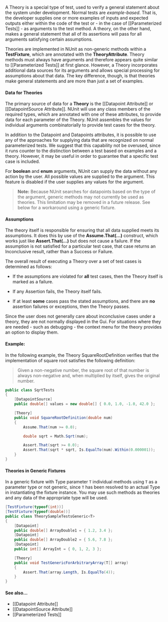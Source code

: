 A Theory is a special type of test, used to verify a general
statement about the system under development. Normal tests are
_example-based_. That is, the developer supplies one or
more examples of inputs and expected outputs either within the
code of the test or - in the case of [[Parameterized Tests]] -
as arguments to the test method. A theory, on the other hand,
makes a general statement that all of its assertions will pass
for all arguments satisfying certain assumptions.
   
Theories are implemented in NUnit as non-generic
methods within a **TestFixture**, which are annotated
with the **TheoryAttribute**. Theory methods must always have 
arguments and therefore appears quite similar to [[Parameterized Tests]]
at first glance. However, a Theory incorporates additional data sources 
for its arguments and allows special processing for assumptions
about that data. The key difference, though, is that theories
make general statements and are more than just a set of examples.
   
#### Data for Theories

The primary source of data for a **Theory** is the
[[Datapoint Attribute]] or [[DatapointSource Attribute]]. 
NUnit will use any class members of the required types, which are annotated
with one of these attributes, to provide data for each parameter
of the Theory. NUnit assembles the values for individual arguments 
combinatorially to provide test cases for the theory.
   
In addition to the Datapoint and Datapoints attributes, it
is possible to use any of the approaches for supplying data
that are recognized on normal parameterized tests. We suggest
that this capability not be overused, since it runs counter
to the distinction between a test based on examples and a
theory. However, it may be useful in order to guarantee that
a specific test case is included.

For **boolean** and **enum** arguments, NUnit can supply the 
data without any action by the user. All possible values are supplied
to the argument. This feature is disabled if the user supplies any 
values for the argument.

> **Note:** Because NUnit searches for datapoints based on the type of
> the argument, generic methods may not currently be used as theories.
> This limitation may be removed in a future release. See below for
> a workaround using a generic fixture.
   
#### Assumptions

The theory itself is responsible for ensuring that all data supplied
meets its assumptions. It does this by use of the
**Assume.That(...)** construct, which works just like
**Assert.That(...)** but does not cause a failure. If
the assumption is not satisfied for a particular test case, that case
returns an Inconclusive result, rather than a Success or Failure. 
   
The overall result of executing a Theory over a set of test cases is 
determined as follows:
   
 * If the assumptions are violated for **all** test cases, then the Theory itself is marked as a failure.
   
 * If any Assertion fails, the Theory itself fails.
   
 * If at least **some** cases pass the stated assumptions, and there are **no** assertion failures or exceptions, then the Theory passes.

Since the user does not generally care about inconclusive cases under
a theory, they are not normally displayed in the Gui. For situations
where they are needed - such as debugging - the context menu for the
theory provides an option to display them.
   
#### Example:

In the following example, the Theory SquareRootDefinition
verifies that the implementation of square root satisfies
the following definition:
   
> Given a non-negative number, the square root of that number
> is always non-negative and, when multiplied by itself, gives 
> the original number.

```C#
public class SqrtTests
{
    [DatapointSource]
    public double[] values = new double[] { 0.0, 1.0, -1.0, 42.0 };

    [Theory]
    public void SquareRootDefinition(double num)
    {
        Assume.That(num >= 0.0);

        double sqrt = Math.Sqrt(num);

        Assert.That(sqrt >= 0.0);
        Assert.That(sqrt * sqrt, Is.EqualTo(num).Within(0.000001));
    }
}
```

#### Theories in Generic Fixtures

In a generic fixture with Type parameter `T` individual methods using `T` as
a parameter type or not generic, since `T` has been resolved to an actual
Type in instantiating the fixture instance. You may use such methods as
theories and any data of the appropriate type will be used.

```C#
[TestFixture(typeof(int))]
[TestFixture(typeof(double))]
public class TheorySampleTestsGeneric<T>
{
    [Datapoint]
    public double[] ArrayDouble1 = { 1.2, 3.4 };
    [Datapoint]
    public double[] ArrayDouble2 = { 5.6, 7.8 };
    [Datapoint]
    public int[] ArrayInt = { 0, 1, 2, 3 };

    [Theory]
    public void TestGenericForArbitraryArray(T[] array)
    {
        Assert.That(array.Length, Is.EqualTo(4));
    }
}
```
   
#### See also...

 * [[Datapoint Attribute]]
 * [[DatapointSource Attribute]]
 * [[Parameterized Tests]]
